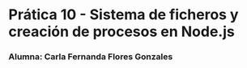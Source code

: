 # Prática 10 - Sistema de ficheros y creación de procesos en Node.js

### Alumna: Carla Fernanda Flores Gonzales
[](GitHubPages)
